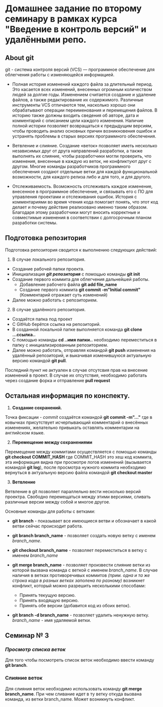 # **Домашнее задание по второму семинару в рамках курса "Введение в контроль версий"** и удалёнными репо.

## About git

git - система контроля версий (VCS) — программное обеспечение для облегчения работы с изменяющейся
информацией.

* Полная история изменений каждого файла за длительный период. Это касается всех изменений,
внесенных огромным количеством людей за долгие годы. Изменением считается создание и
удаление файлов, а также редактирование их содержимого. Различные инструменты VCS отличаются
тем, насколько хорошо они обрабатывают операции переименования и перемещения файлов. В
историю также должны входить сведения об авторе, дата и комментарий с описанием цели каждого
изменения. Наличие полной истории позволяет возвращаться к предыдущим версиям, чтобы
проводить анализ основных причин возникновения ошибок и устранять проблемы в старых версиях
программного обеспечения.

* Ветвление и слияние. Создание «веток» позволяет иметь несколько независимых друг от друга
направлений разработки, а также выполнять их слияние, чтобы разработчики могли проверить, что
изменения, внесенные в каждую из веток, не конфликтуют друг с другом. Многие команды
разработчиков программного обеспечения создают отдельные ветки для каждой функциональной
возможности, для каждого релиза либо и для того, и для другого.

* Отслеживаемость. Возможность отслеживать каждое изменение, внесенное в программное
обеспечение, и связывать его с ПО для управления проектами и отслеживания ошибок. История с
комментариями во время чтения кода помогает понять, что этот код делает и почему действие
реализовано именно таким образом. Благодаря этому разработчики могут вносить корректные и
совместимые изменения в соответствии с долгосрочным планом разработки системы.

## Подготовка репозитория 

Подготовка репозитория сводится к выполнению следующих действий:

1. В случае локального репозитория.
* Создание рабочей папки проекта.
* Инициализация ***git репозитория*** с помощью команды **git init**
* Создание первого коммита для облегчения дальнейшей работы.
    * Добавление рабочего файла **git add file_name**
    * Создание первого коммита **git commit -m"Initial commit"** (Комментарий отражает суть изменений)
* Далее можно работать с репозиторием.

2. В случае удалённого репозитория.
* Создаётся папка под проект
* С GitHub берётся ссылка на репозиторий.
* В созданной локальной папке выполняется команда **git clone ...ссылка..**
* С помощью команды **cd ..имя папки..** необходимо переместиться в папку с инициализированным репозиторием.
* Далее можно работать, отправляя командой **git push** изменения на удалённый репозиторий, и выкачивая изменившуюся актуальную версию командой **git pull**.

Последний пункт не актуален в случае отсутсвия прав на внесение изменений в проект. В случае их отсутствия, необходимо работать через создание форка и отправление **pull request**

## Остальная информация по конспекту.

1. **Создание сохранений.**

Точка фиксации - *commit* создаётся командой **git commit -m"..."** где в ковычках присутствует исчерпывающий комментарий о внесённых изменениях, желательно привыкать оставлять комментарии на английском языке.

2. **Перемещение между сохранениями**

Перемещение между коммитами осуществляется с помощью команды **git checkout COMMIT_HASH** где COMMIT_HASH это хеш код коммита, эта информация видна при просмотре логов изменений (вызывается командой **git log**), после просмотра нужного коммита необходимо вернуться в актуальную версию файла командой **git checkout master** 

3. **Ветвление**

Ветвление в git позволяет параллельно вести несколько версий проектра. Свободно перемещаться между этими версиями, сливать различные версии между собой и многое другое.

Основные команды для работы с ветками:

* **git branch** - показывает все имеющиеся ветви и обозначает в какой ветви сейчас происходит работа.
* **git branch branch_name** - позволяет создать новую ветку с именем *branch_name*.
* **git checkout branch_name** - позволяет переместиться в ветку с именем *branch_name*
* **git merge branch_name** - позволяет произвести слияние ветки из которой вызвана команда с веткой с именем *branch_name*. В случае наличия в ветках противоречивых коммитов *(прим. одна и та же строка кода в разных ветках заполена по разному)* возникнет конфликт, который можно разрешить несколькими способами:
    * Принять текущую версию.
    * Принять входящую версию.
    * Принять обе версии (добавится код из обоих веток).

* **git branch -d branch_name** - позволяет удалить ненужную ветку. *branch_name* - имя удаляемой ветки.


## **Семинар № 3**

### *Просмотр списка веток*

Для того чтобы посмотреть список веток необходимо ввести команду **git branch**. 


### **Слияние веток**

Для слияния веток необходимо использовать команду **git merge branch_name**. При чем сливание идет в ту ветку откуда вызвана команда, из ветки branch_name. Может возникнуть конфликт.



